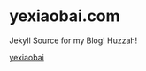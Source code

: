 yexiaobai.com
=============

Jekyll Source for my Blog! Huzzah! 

[yexiaobai](https://github.com/yekeqiang/yexiaobai.com)
